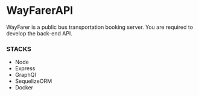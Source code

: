 # WayFarerAPI
WayFarer is a public bus transportation booking server. You are required to develop the back-end API.


### STACKS

- Node
- Express
- GraphQl
- SequelizeORM
- Docker
